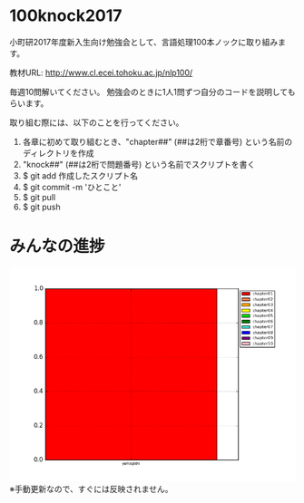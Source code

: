 # 100knock2017

小町研2017年度新入生向け勉強会として、言語処理100本ノックに取り組みます。

教材URL: http://www.cl.ecei.tohoku.ac.jp/nlp100/

毎週10問解いてください。
勉強会のときに1人1問ずつ自分のコードを説明してもらいます。

取り組む際には、以下のことを行ってください。
1. 各章に初めて取り組むとき、"chapter##" (##は2桁で章番号) という名前のディレクトリを作成
2. "knock##" (##は2桁で問題番号) という名前でスクリプトを書く
3. $ git add 作成したスクリプト名
4. $ git commit -m 'ひとこと'
5. $ git pull
6. $ git push

# みんなの進捗
![progress](https://github.com/tmu-nlp/100knock2017/blob/master/progress.png)
※手動更新なので、すぐには反映されません。
